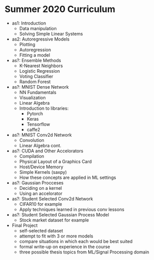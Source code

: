 
# Summer 2020 Curriculum

- as1: Introduction
  - Data manipulation
  - Solving Simple Linear Systems
- as2: Autoregressive Models
  - Plotting
  - Autoregression
  - Fitting a model
- as?: Ensemble Methods
  - K-Nearest Neighbors
  - Logistic Regression
  - Voting Classifier
  - Random Forest 
- as?: MNIST Dense Network
  - NN Fundamentals
  - Visualization
  - Linear Algebra
  - Introduction to libraries:
    - Pytorch
    - Keras
    - Tensorflow
    - caffe2
- as?: MNIST Conv2d Network
  - Convolution
  - Linear Algebra cont.
- as?: CUDA and Other Accelorators
  - Compilation
  - Physical Layout of a Graphics Card
  - Host/Device Memory
  - Simple Kernels (saxpy)
  - How these concepts are applied in ML settings
- as?: Gaussian Procceses
  - Deciding on a kernel
  - Using an accelorator
- as?: Student Selected Conv2d Network
  - CIFAR10 for example
  - Apply techniques learned in previous conv lessons
- as?: Student Selected Gaussian Process Model
  - Stock market dataset for example
- Final Project
  - self-selected dataset
  - attempt to fit with 3 or more models
  - compare situations in which each would be best suited
  - formal write-up on experience in the course
  - three possible thesis topics from ML/Signal Processing domain
